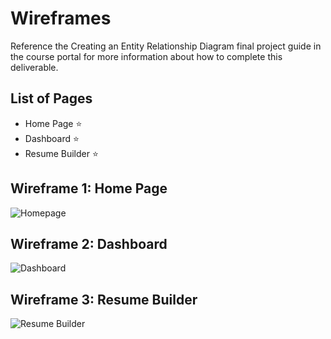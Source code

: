 # Wireframes

Reference the Creating an Entity Relationship Diagram final project guide in the course portal for more information about how to complete this deliverable.

## List of Pages

* Home Page ⭐
* Dashboard ⭐
* Resume Builder ⭐

## Wireframe 1: Home Page

![Homepage](https://github.com/jamesjbustos/web103_finalproject/assets/45052719/cfb1467f-2cbd-4a5d-a05e-f527ae3d4198)

## Wireframe 2: Dashboard

![Dashboard](https://github.com/jamesjbustos/web103_finalproject/assets/45052719/65562569-7eba-4c2a-8f80-01b2ebffc891)


## Wireframe 3: Resume Builder

![Resume Builder](https://github.com/jamesjbustos/web103_finalproject/assets/45052719/b3c6e63e-e9d4-4236-aa9f-f841e67a9c3a)

